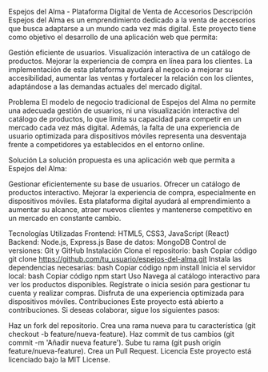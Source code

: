 Espejos del Alma - Plataforma Digital de Venta de Accesorios
Descripción
Espejos del Alma es un emprendimiento dedicado a la venta de accesorios que busca adaptarse a un mundo cada vez más digital. Este proyecto tiene como objetivo el desarrollo de una aplicación web que permita:

Gestión eficiente de usuarios.
Visualización interactiva de un catálogo de productos.
Mejorar la experiencia de compra en línea para los clientes.
La implementación de esta plataforma ayudará al negocio a mejorar su accesibilidad, aumentar las ventas y fortalecer la relación con los clientes, adaptándose a las demandas actuales del mercado digital.

Problema
El modelo de negocio tradicional de Espejos del Alma no permite una adecuada gestión de usuarios, ni una visualización interactiva del catálogo de productos, lo que limita su capacidad para competir en un mercado cada vez más digital. Además, la falta de una experiencia de usuario optimizada para dispositivos móviles representa una desventaja frente a competidores ya establecidos en el entorno online.

Solución
La solución propuesta es una aplicación web que permita a Espejos del Alma:

Gestionar eficientemente su base de usuarios.
Ofrecer un catálogo de productos interactivo.
Mejorar la experiencia de compra, especialmente en dispositivos móviles.
Esta plataforma digital ayudará al emprendimiento a aumentar su alcance, atraer nuevos clientes y mantenerse competitivo en un mercado en constante cambio.

Tecnologías Utilizadas
Frontend: HTML5, CSS3, JavaScript (React)
Backend: Node.js, Express.js
Base de datos: MongoDB
Control de versiones: Git y GitHub
Instalación
Clona el repositorio:
bash
Copiar código
git clone https://github.com/tu_usuario/espejos-del-alma.git
Instala las dependencias necesarias:
bash
Copiar código
npm install
Inicia el servidor local:
bash
Copiar código
npm start
Uso
Navega al catálogo interactivo para ver los productos disponibles.
Regístrate o inicia sesión para gestionar tu cuenta y realizar compras.
Disfruta de una experiencia optimizada para dispositivos móviles.
Contribuciones
Este proyecto está abierto a contribuciones. Si deseas colaborar, sigue los siguientes pasos:

Haz un fork del repositorio.
Crea una rama nueva para tu característica (git checkout -b feature/nueva-feature).
Haz commit de tus cambios (git commit -m 'Añadir nueva feature').
Sube tu rama (git push origin feature/nueva-feature).
Crea un Pull Request.
Licencia
Este proyecto está licenciado bajo la MIT License.

